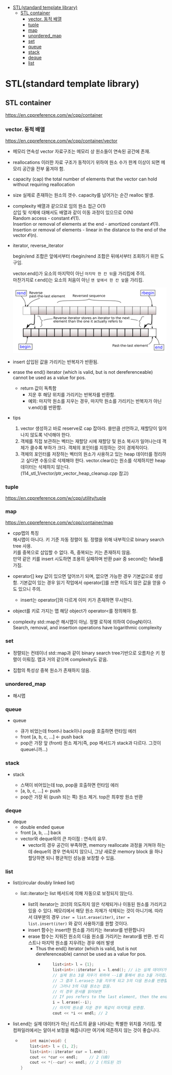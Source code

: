 <!-- toc -->

-   [STL(standard template library)](#stlstandard-template-library)
    -   [STL container](#stl-container)
        -   [vector. 동적 배열](#vector-%EB%8F%99%EC%A0%81-%EB%B0%B0%EC%97%B4)
        -   [tuple](#tuple)
        -   [map](#map)
        -   [unordered_map](#unordered_map)
        -   [set](#set)
        -   [queue](#queue)
        -   [stack](#stack)
        -   [deque](#deque)
        -   [list](#list)

<!-- tocstop -->

# STL(standard template library)

## STL container

https://en.cppreference.com/w/cpp/container

### vector. 동적 배열

https://en.cppreference.com/w/cpp/container/vector

-   메모리 연속성
    vector 자료구조는 메모리 상 원소들이 연속된 공간에 존재.

-   reallocations
    이러한 자료 구조가 동적이기 위하여 원소 수가 한계 이상이 되면 메모리 공간을 전부 옮겨야 함.

-   capacity (cap)
    the total number of elements that the vector can hold without requiring reallocation

-   size
    실제로 존재하는 원소의 갯수. capacity를 넘어가는 순간 realloc 발생.

-   complexity
    배열과 같으므로 임의 원소 접근 O(1)  
    삽입 및 삭제에 대해서도 배열과 같이 이동 과정이 있으므로 O(N)  
    Random access - constant 𝓞(1).  
    Insertion or removal of elements at the end - amortized constant 𝓞(1).  
    Insertion or removal of elements - linear in the distance to the end of the vector 𝓞(n).

-   iterator, reverse_iterator

    begin/end 조합은 앞에서부터
    rbegin/rend 조합은 뒤에서부터 조회하기 위한 도구임.

    vector<T>.end()가 요소의 마지막이 아닌 `마지막 한 칸 뒤`을 가리킴에 주의.  
    마찬가지로 r.end()는 요소의 처음이 아닌 `맨 앞에서 한 칸 앞`을 가리킴.

    <img src="../imgs/range-rbegin-rend.svg" />

-   insert
    삽입된 값을 가리키는 반복자가 반환됨.

-   erase
    the end() iterator (which is valid, but is not dereferenceable) cannot be used as a value for pos.

    -   return 값이 독특함
        -   지운 후 해당 위치를 가리키는 반복자를 반환함.
        -   예외: 마지막 원소를 지우는 경우, 마지막 원소를 가리키는 반복자가 아닌 v.end()를 반환함.

-   tips
    1. vector 생성하고 바로 reserve로 cap 잡아라. 쓸만큼 선언하고, 재할당이 일어나지 않도록 넉넉해야 한다.
    2. 객체를 직접 보관하는 벡터는 재할당 시에 재할당 및 원소 복사가 일어나는데 객체가 클수록 부하가 크다. 객체의 포인터를 지정하는 것이 경제적이다.
    3. 객체의 포인터를 저장하는 벡터의 원소가 사용하고 있는 heap 데이터를 정리하고 싶다면 수동으로 삭제해야 한다. vector.clear()는 원소를 삭제하지만 heap 데이터는 삭제하지 않는다. (114_stl_1/vector/ptr_vector_heap_cleanup.cpp 참고)

### tuple

https://en.cppreference.com/w/cpp/utility/tuple

### map

https://en.cppreference.com/w/cpp/container/map

-   cpp맵의 특징  
    해시맵이 아니다.
    키 기준 자동 정렬이 됨. 정렬을 위해 내부적으로 binary search tree 사용.  
    키를 중복으로 삽입할 수 없다. 즉, 중복되는 키는 존재하지 않음.  
    만약 같은 키를 insert 시도하면 조용히 실패하며 반환 pair 중 second는 false를 가짐.

-   operator[]
    key 값이 있으면 덮어쓰기 되며, 없으면 가능한 경우 기본값으로 생성함. 기본값이 있는 경우 읽기 작업에서 operator[]를 쓰면 의도치 않은 값을 얻을 수도 있으니 주의.

    -   insert는 operator[]와 다르게 이미 키가 존재하면 무시한다.

-   object를 키로 가지는 맵
    해당 object가 operator<를 정의해야 함.

-   complexity
    std::map은 해시맵이 아님. 정렬 로직에 의하여 O(logN)이다.
    Search, removal, and insertion operations have logarithmic complexity

### set

-   정렬되는 컨테이너
    std::map과 같이 binary search tree기반으로 오름차순 키 정렬이 이뤄짐.
    맵과 거의 같으며 complexity도 같음.

-   집합의 특성상 중복 원소가 존재하지 않음.

### unordered_map

-   해시맵

### queue

-   queue

    -   큐가 비었는데 front나 back이나 pop을 호출하면 런타임 에러
    -   front [a, b, c, ...] <- push back
    -   pop은 가장 앞 (front) 원소 제거(즉, pop 메서드가 stack과 다르다. 그것이 queue니까...)

### stack

-   stack

    -   스택이 비어있는데 top, pop을 호출하면 런타임 에러
    -   [a, b, c, ...] <- push
    -   pop은 가장 뒤 (push 되는 쪽) 원소 제거. top은 최후방 원소 반환

### deque

-   deque
    -   double ended queue
    -   front [a, b, ...] back
    -   vector와 deque와의 큰 차이점 : 연속의 유무.
        -   vector의 경우 공간이 부족하면, memory reallocate 과정을 거쳐야 하는데 deque의 경우 연속되지 않으니, 그냥 새로운 memory block 을 하나 할당하면 되니 평균적인 성능을 보장할 수 있음.

### list

-   list(circular doubly linked list)
    -   list<T>::iterator는 list 메서드에 의해 자동으로 보정되지 않는다.
        -   list<T>의 iterator는 코더의 의도하지 않은 삭제되거나 이동된 원소를 가리키고 있을 수 있다. 메모리에서 해당 원소 자체가 삭제되는 것이 아니기에. 따라서 대부분의 경우 `iter = list.erase(iter)`, `iter = list.insert(iter)` 와 같이 사용하기를 원할 것이다.
        -   insert 함수는 insert한 원소를 가리키는 iterator를 반환합니다
        -   erase 함수는 지워진 원소의 다음 원소를 가리키는 iterator를 반환. 빈 리스트나 마지막 원소를 지우려는 경우 에러 발생
            -   Thus the end() iterator (which is valid, but is not dereferenceable) cannot be used as a value for pos.
                -   ```cpp
                        list<int> l = {1};
                        list<int>::iterator i = l.end(); // i는 실제 데이터가 아닌 리스트의 끝을 나타내는 특별한 위치.
                        // 실제 원소 3을 지우기 위하여 --i를 통해서 원소 3을 가리킴.
                        // 그 결과 l.erase는 3을 지우게 되고 3의 다음 원소를 반환할 것으로 예상됨.
                        // 그러나 3의 다음 원소는 없음.
                        // 이 경우 문서를 읽어보면
                        // If pos refers to the last element, then the end() iterator is returned.
                        i = l.erase(--i);
                        // 마지막 원소를 지운 경우 똑같이 마지막을 반환함.
                        cout << *i << endl; // 2
                    ```
-   list.end는 실제 데이터가 아닌 리스트의 끝을 나타내는 특별한 위치를 가리킴. 몇 컴파일러에서는 알아서 보정을 해줍니다만 여기에 의존하지 않는 것이 좋습니다.

    -   ```cpp
            int main(void) {
            list<int> l = {1, 2};
            list<int>::iterator cur = l.end();
            cout << *cur << endl;     // 2 (UB)
            cout << *(--cur) << endl; // 2 (의도된 것)
        }
        ```
